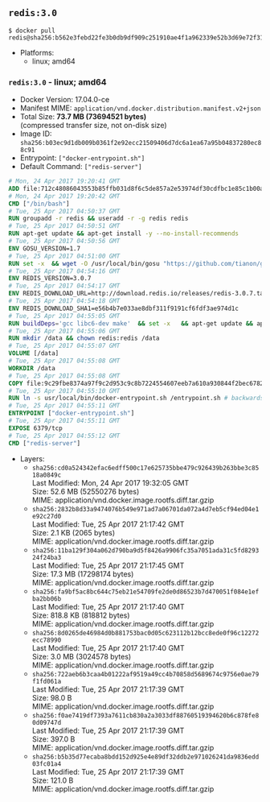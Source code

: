 ## `redis:3.0`

```console
$ docker pull redis@sha256:b562e3febd22fe3b0db9df909c251910ae4f1a962339e52b3d69e72f3121bd64
```

-	Platforms:
	-	linux; amd64

### `redis:3.0` - linux; amd64

-	Docker Version: 17.04.0-ce
-	Manifest MIME: `application/vnd.docker.distribution.manifest.v2+json`
-	Total Size: **73.7 MB (73694521 bytes)**  
	(compressed transfer size, not on-disk size)
-	Image ID: `sha256:b03ec9d1db009b0361f2e92ecc21509406d7dc6a1ea67a95b04837280ec88c91`
-	Entrypoint: `["docker-entrypoint.sh"]`
-	Default Command: `["redis-server"]`

```dockerfile
# Mon, 24 Apr 2017 19:20:41 GMT
ADD file:712c48086043553b85ffb031d8f6c5de857a2e53974df30cdfbc1e85c1b00a25 in / 
# Mon, 24 Apr 2017 19:20:42 GMT
CMD ["/bin/bash"]
# Tue, 25 Apr 2017 04:50:37 GMT
RUN groupadd -r redis && useradd -r -g redis redis
# Tue, 25 Apr 2017 04:50:51 GMT
RUN apt-get update && apt-get install -y --no-install-recommends 		ca-certificates 		wget 	&& rm -rf /var/lib/apt/lists/*
# Tue, 25 Apr 2017 04:50:56 GMT
ENV GOSU_VERSION=1.7
# Tue, 25 Apr 2017 04:51:00 GMT
RUN set -x 	&& wget -O /usr/local/bin/gosu "https://github.com/tianon/gosu/releases/download/$GOSU_VERSION/gosu-$(dpkg --print-architecture)" 	&& wget -O /usr/local/bin/gosu.asc "https://github.com/tianon/gosu/releases/download/$GOSU_VERSION/gosu-$(dpkg --print-architecture).asc" 	&& export GNUPGHOME="$(mktemp -d)" 	&& gpg --keyserver ha.pool.sks-keyservers.net --recv-keys B42F6819007F00F88E364FD4036A9C25BF357DD4 	&& gpg --batch --verify /usr/local/bin/gosu.asc /usr/local/bin/gosu 	&& rm -r "$GNUPGHOME" /usr/local/bin/gosu.asc 	&& chmod +x /usr/local/bin/gosu 	&& gosu nobody true
# Tue, 25 Apr 2017 04:54:16 GMT
ENV REDIS_VERSION=3.0.7
# Tue, 25 Apr 2017 04:54:17 GMT
ENV REDIS_DOWNLOAD_URL=http://download.redis.io/releases/redis-3.0.7.tar.gz
# Tue, 25 Apr 2017 04:54:18 GMT
ENV REDIS_DOWNLOAD_SHA1=e56b4b7e033ae8dbf311f9191cf6fdf3ae974d1c
# Tue, 25 Apr 2017 04:55:05 GMT
RUN buildDeps='gcc libc6-dev make' 	&& set -x 	&& apt-get update && apt-get install -y $buildDeps --no-install-recommends 	&& rm -rf /var/lib/apt/lists/* 	&& wget -O redis.tar.gz "$REDIS_DOWNLOAD_URL" 	&& echo "$REDIS_DOWNLOAD_SHA1 *redis.tar.gz" | sha1sum -c - 	&& mkdir -p /usr/src/redis 	&& tar -xzf redis.tar.gz -C /usr/src/redis --strip-components=1 	&& rm redis.tar.gz 	&& make -C /usr/src/redis 	&& make -C /usr/src/redis install 	&& rm -r /usr/src/redis 	&& apt-get purge -y --auto-remove $buildDeps
# Tue, 25 Apr 2017 04:55:06 GMT
RUN mkdir /data && chown redis:redis /data
# Tue, 25 Apr 2017 04:55:07 GMT
VOLUME [/data]
# Tue, 25 Apr 2017 04:55:08 GMT
WORKDIR /data
# Tue, 25 Apr 2017 04:55:08 GMT
COPY file:9c29fbe8374a97f9c2d953c9c8b7224554607eeb7a610a930844f2bec678265c in /usr/local/bin/ 
# Tue, 25 Apr 2017 04:55:10 GMT
RUN ln -s usr/local/bin/docker-entrypoint.sh /entrypoint.sh # backwards compat
# Tue, 25 Apr 2017 04:55:11 GMT
ENTRYPOINT ["docker-entrypoint.sh"]
# Tue, 25 Apr 2017 04:55:11 GMT
EXPOSE 6379/tcp
# Tue, 25 Apr 2017 04:55:12 GMT
CMD ["redis-server"]
```

-	Layers:
	-	`sha256:cd0a524342efac6edff500c17e625735bbe479c926439b263bbe3c8518a0849c`  
		Last Modified: Mon, 24 Apr 2017 19:32:05 GMT  
		Size: 52.6 MB (52550276 bytes)  
		MIME: application/vnd.docker.image.rootfs.diff.tar.gzip
	-	`sha256:2832b8d33a9474076b549e971ad7a06701da072a4d7eb5cf94ed04e1e92c27d0`  
		Last Modified: Tue, 25 Apr 2017 21:17:42 GMT  
		Size: 2.1 KB (2065 bytes)  
		MIME: application/vnd.docker.image.rootfs.diff.tar.gzip
	-	`sha256:11ba129f304a062d790ba9d5f8426a9906fc35a7051ada31c5fd829324f24ba3`  
		Last Modified: Tue, 25 Apr 2017 21:17:45 GMT  
		Size: 17.3 MB (17298174 bytes)  
		MIME: application/vnd.docker.image.rootfs.diff.tar.gzip
	-	`sha256:fa9bf5ac8bc644c75eb21e54709fe2de0d86523b7d470051f084e1efba2bb06b`  
		Last Modified: Tue, 25 Apr 2017 21:17:40 GMT  
		Size: 818.8 KB (818812 bytes)  
		MIME: application/vnd.docker.image.rootfs.diff.tar.gzip
	-	`sha256:8d0265de46984d0b881753bac0d05c623112b12bcc8ede0f96c12272ecc78990`  
		Last Modified: Tue, 25 Apr 2017 21:17:40 GMT  
		Size: 3.0 MB (3024578 bytes)  
		MIME: application/vnd.docker.image.rootfs.diff.tar.gzip
	-	`sha256:722aeb6b3caa4b01222af9519a49cc4b70858d5689674c9756e0ae79f1fd061a`  
		Last Modified: Tue, 25 Apr 2017 21:17:39 GMT  
		Size: 98.0 B  
		MIME: application/vnd.docker.image.rootfs.diff.tar.gzip
	-	`sha256:f0ae7419df7393a7611cb830a2a3033df88760519394620b6c878fe80d09747d`  
		Last Modified: Tue, 25 Apr 2017 21:17:39 GMT  
		Size: 397.0 B  
		MIME: application/vnd.docker.image.rootfs.diff.tar.gzip
	-	`sha256:b5b35d77ecaba8bdd152d925e4e89df32ddb2e971026241da9836edd03fc01a4`  
		Last Modified: Tue, 25 Apr 2017 21:17:39 GMT  
		Size: 121.0 B  
		MIME: application/vnd.docker.image.rootfs.diff.tar.gzip
